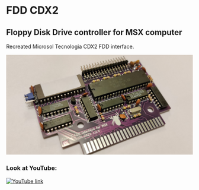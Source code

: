 # FDD CDX2
## Floppy Disk Drive controller for MSX computer
Recreated Microsol Tecnologia CDX2 FDD interface.

![CDX-2](/photos/cdx-2_03s.jpg)

### Look at YouTube:
[![YouTube link](https://img.youtube.com/vi/UTZCwYuuAXE/0.jpg)](https://www.youtube.com/watch?v=UTZCwYuuAXE)